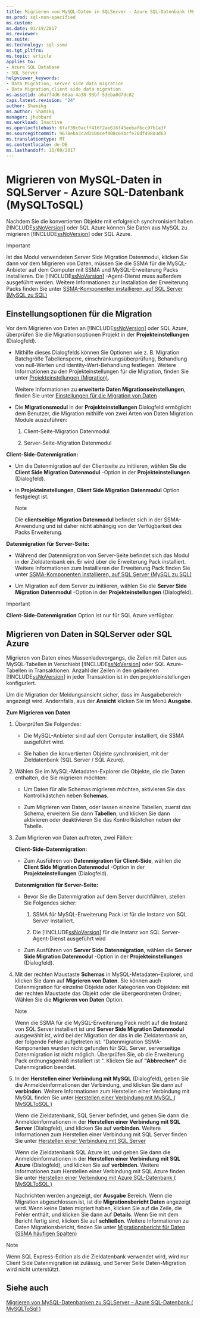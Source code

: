 ```yaml
---
title: Migrieren von MySQL-Daten in SQLServer - Azure SQL-Datenbank (MySQLToSQL) | Microsoft Docs
ms.prod: sql-non-specified
ms.custom: 
ms.date: 01/19/2017
ms.reviewer: 
ms.suite: 
ms.technology: sql-ssma
ms.tgt_pltfrm: 
ms.topic: article
applies_to:
- Azure SQL Database
- SQL Server
helpviewer_keywords:
- Data Migration, server side data migration
- Data Migration,client side data migration
ms.assetid: a6a7f4d6-68aa-4a38-93bf-53eba0d7dc82
caps.latest.revision: "24"
author: Shamikg
ms.author: Shamikg
manager: jhubbard
ms.workload: Inactive
ms.openlocfilehash: 6faf39c0acff416f2ae616f45eebaf6cc97b1a3f
ms.sourcegitcommit: 9678eba3c2d3100cef408c69bcfe76df49803d63
ms.translationtype: MT
ms.contentlocale: de-DE
ms.lasthandoff: 11/09/2017
---
```

# <a name="migrating-mysql-data-into-sql-server---azure-sql-db-mysqltosql"></a>Migrieren von MySQL-Daten in SQLServer - Azure SQL-Datenbank (MySQLToSQL)
Nachdem Sie die konvertierten Objekte mit erfolgreich synchronisiert haben [!INCLUDE[ssNoVersion](../../includes/ssnoversion_md.md)] oder SQL Azure können Sie Daten aus MySQL zu migrieren [!INCLUDE[ssNoVersion](../../includes/ssnoversion_md.md)] oder SQL Azure.  
  
> [!IMPORTANT]  
> Ist das Modul verwendeten Server Side Migration Datenmodul, klicken Sie dann vor dem Migrieren von Daten, müssen Sie die SSMA für die MySQL-Anbieter auf dem Computer mit SSMA und MySQL-Erweiterung Packs installieren. Die [!INCLUDE[ssNoVersion](../../includes/ssnoversion_md.md)] -Agent-Dienst muss außerdem ausgeführt werden. Weitere Informationen zur Installation der Erweiterung Packs finden Sie unter [SSMA-Komponenten installieren, auf SQL Server (MySQL zu SQL)](http://msdn.microsoft.com/en-us/6772d0c5-258f-4d7b-afb0-b5f810e71af1)  
  
## <a name="setting-migration-options"></a>Einstellungsoptionen für die Migration  
Vor dem Migrieren von Daten an [!INCLUDE[ssNoVersion](../../includes/ssnoversion_md.md)] oder SQL Azure, überprüfen Sie die Migrationsoptionen Projekt in der **Projekteinstellungen** (Dialogfeld).  
  
-   Mithilfe dieses Dialogfelds können Sie Optionen wie z. B. Migration Batchgröße Tabellensperre, einschränkungsüberprüfung, Behandlung von null-Werten und Identity-Wert-Behandlung festlegen. Weitere Informationen zu den Projekteinstellungen für die Migration, finden Sie unter [Projekteinstellungen (Migration)](http://msdn.microsoft.com/en-us/2a3cba9e-cd54-4a8b-b858-8fc4cf2580d9).  
  
    Weitere Informationen zu **erweiterte Daten Migrationseinstellungen**, finden Sie unter [Einstellungen für die Migration von Daten](http://msdn.microsoft.com/en-us/9c396df4-5676-4f32-9c57-70d4f15f9b7a)  
  
-   Die **Migrationsmodul** in der **Projekteinstellungen** Dialogfeld ermöglicht dem Benutzer, die Migration mithilfe von zwei Arten von Daten Migration Module auszuführen:  
  
    1.  Client-Seite-Migration Datenmodul  
  
    2.  Server-Seite-Migration Datenmodul  
  
**Client-Side-Datenmigration:**  
  
-   Um die Datenmigration auf der Clientseite zu initiieren, wählen Sie die **Client Side Migration Datenmodul** -Option in der **Projekteinstellungen** (Dialogfeld).  
  
-   In **Projekteinstellungen**, **Client Side Migration Datenmodul** Option festgelegt ist.  
  
    > [!NOTE]  
    > Die **clientseitige Migration Datenmodul** befindet sich in der SSMA-Anwendung und ist daher nicht abhängig von der Verfügbarkeit des Packs Erweiterung.  
  
**Datenmigration für Server-Seite:**  
  
-   Während der Datenmigration von Server-Seite befindet sich das Modul in der Zieldatenbank ein. Er wird über die Erweiterung Pack installiert. Weitere Informationen zum Installieren der Erweiterung Pack finden Sie unter [SSMA-Komponenten installieren, auf SQL Server (MySQL zu SQL)](http://msdn.microsoft.com/en-us/6772d0c5-258f-4d7b-afb0-b5f810e71af1)  
  
-   Um Migration auf dem Server zu initiieren, wählen Sie die **Server Side Migration Datenmodul** -Option in der **Projekteinstellungen** (Dialogfeld).  
  
> [!IMPORTANT]  
> **Client-Side-Datenmigration** Option ist nur für SQL Azure verfügbar.  
  
## <a name="migrating-data-to-sql-server-or-sql-azure"></a>Migrieren von Daten in SQLServer oder SQL Azure  
Migrieren von Daten eines Massenladevorgangs, die Zeilen mit Daten aus MySQL-Tabellen in Verschiebt [!INCLUDE[ssNoVersion](../../includes/ssnoversion_md.md)] oder SQL Azure-Tabellen in Transaktionen. Anzahl der Zeilen in den geladenen [!INCLUDE[ssNoVersion](../../includes/ssnoversion_md.md)] in jeder Transaktion ist in den projekteinstellungen konfiguriert.  
  
Um die Migration der Meldungsansicht sicher, dass im Ausgabebereich angezeigt wird. Andernfalls, aus der **Ansicht** klicken Sie im Menü **Ausgabe**.  
  
**Zum Migrieren von Daten**  
  
1.  Überprüfen Sie Folgendes:  
  
    -   Die MySQL-Anbieter sind auf dem Computer installiert, die SSMA ausgeführt wird.  
  
    -   Sie haben die konvertierten Objekte synchronisiert, mit der Zieldatenbank (SQL Server / SQL Azure).  
  
2.  Wählen Sie im MySQL-Metadaten-Explorer die Objekte, die die Daten enthalten, die Sie migrieren möchten:  
  
    -   Um Daten für alle Schemas migrieren möchten, aktivieren Sie das Kontrollkästchen neben **Schemas**.  
  
    -   Zum Migrieren von Daten, oder lassen einzelne Tabellen, zuerst das Schema, erweitern Sie dann **Tabellen**, und klicken Sie dann aktivieren oder deaktivieren Sie das Kontrollkästchen neben der Tabelle.  
  
3.  Zum Migrieren von Daten auftreten, zwei Fällen:  
  
    **Client-Side-Datenmigration:**  
  
    -   Zum Ausführen von **Datenmigration für Client-Side**, wählen die **Client Side Migration Datenmodul** -Option in der **Projekteinstellungen** (Dialogfeld).  
  
    **Datenmigration für Server-Seite:**  
  
    -   Bevor Sie die Datenmigration auf dem Server durchführen, stellen Sie Folgendes sicher:  
  
        1.  SSMA für MySQL-Erweiterung Pack ist für die Instanz von SQL Server installiert.  
  
        2.  Die [!INCLUDE[ssNoVersion](../../includes/ssnoversion_md.md)] für die Instanz von SQL Server-Agent-Dienst ausgeführt wird  
  
    -   Zum Ausführen von **Server Side Datenmigration**, wählen die **Server Side Migration Datenmodul** -Option in der **Projekteinstellungen** (Dialogfeld).  
  
4.  Mit der rechten Maustaste **Schemas** in MySQL-Metadaten-Explorer, und klicken Sie dann auf **Migrieren von Daten**. Sie können auch Datenmigration für einzelne Objekte oder Kategorien von Objekten: mit der rechten Maustaste das Objekt oder die übergeordneten Ordner; Wählen Sie die **Migrieren von Daten** Option.  
  
    > [!NOTE]  
    > Wenn die SSMA für die MySQL-Erweiterung Pack nicht auf die Instanz von SQL Server installiert ist und **Server Side Migration Datenmodul** ausgewählt ist, wird bei der Migration der das in die Zieldatenbank an, der folgende Fehler aufgetreten ist: "Datenmigration SSMA-Komponenten wurden nicht gefunden für SQL Server, serverseitige Datenmigration ist nicht möglich. Überprüfen Sie, ob die Erweiterung Pack ordnungsgemäß installiert ist ". Klicken Sie auf **"Abbrechen"** die Datenmigration beendet.  
  
5.  In der **Herstellen einer Verbindung mit MySQL** (Dialogfeld), geben Sie die Anmeldeinformationen der Verbindung, und klicken Sie dann auf **verbinden**. Weitere Informationen zum Herstellen einer Verbindung mit MySQL finden Sie unter [Herstellen einer Verbindung mit MySQL &#40; MySQLToSQL &#41;](../../ssma/mysql/connect-to-mysql-mysqltosql.md)  
  
    Wenn die Zieldatenbank, SQL Server befindet, und geben Sie dann die Anmeldeinformationen in der **Herstellen einer Verbindung mit SQL Server** (Dialogfeld), und klicken Sie auf **verbinden**. Weitere Informationen zum Herstellen einer Verbindung mit SQL Server finden Sie unter [Herstellen einer Verbindung mit SQL Server](http://msdn.microsoft.com/en-us/bb8c4bde-cfc2-4636-92ae-5dd24abe9536)  
  
    Wenn die Zieldatenbank SQL Azure ist, und geben Sie dann die Anmeldeinformationen in der **Herstellen einer Verbindung mit SQL Azure** (Dialogfeld), und klicken Sie auf **verbinden**. Weitere Informationen zum Herstellen einer Verbindung mit SQL Azure finden Sie unter [Herstellen einer Verbindung mit Azure SQL-Datenbank &#40; MySQLToSQL &#41;](../../ssma/mysql/connect-to-azure-sql-db-mysqltosql.md)  
  
    Nachrichten werden angezeigt, der **Ausgabe** Bereich. Wenn die Migration abgeschlossen ist, ist die **Migrationsbericht Daten** angezeigt wird. Wenn keine Daten migriert haben, klicken Sie auf die Zeile, die Fehler enthält, und klicken Sie dann auf **Details**. Wenn Sie mit dem Bericht fertig sind, klicken Sie auf **schließen**. Weitere Informationen zu Daten Migrationsbericht, finden Sie unter [Migrationsbericht für Daten (SSMA häufigen Spalten)](http://msdn.microsoft.com/en-us/bbfb9d88-5a98-4980-8d19-c5d78bd0d241)  
  
> [!NOTE]  
> Wenn SQL Express-Edition als die Zieldatenbank verwendet wird, wird nur Client Side Datenmigration ist zulässig, und Server Seite Daten-Migration wird nicht unterstützt.  
  
## <a name="see-also"></a>Siehe auch  
[Migrieren von MySQL-Datenbanken zu SQLServer – Azure SQL-Datenbank &#40; MySQLToSql &#41;](../../ssma/mysql/migrating-mysql-databases-to-sql-server-azure-sql-db-mysqltosql.md)  
  
